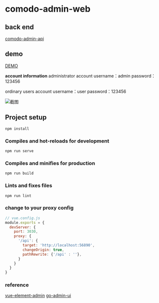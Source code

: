 # comodo-admin-web

## back end
[comodo-admin-api](https://github.com/xtthaop/comodo-admin-api.git)

## demo
[DEMO](https://zxctb.top:8081)

**account information**
administrator account
username：admin
password：123456

ordinary users account
username：user
password：123456

![截图](https://github.com/xtthaop/image-lib/blob/master/image/screenshot.png?raw=true)

## Project setup
```
npm install
```

### Compiles and hot-reloads for development
```
npm run serve
```

### Compiles and minifies for production
```
npm run build
```

### Lints and fixes files
```
npm run lint
```

### change to your proxy config
```js
// vue.config.js
module.exports = {
  devServer: {
    port: 3030,
    proxy: {
      '/api': {
        target: 'http://localhost:56890',
        changeOrigin: true,
        pathRewrite: {'/api' : ''},
      }
    }
  }
}
```

### reference
[vue-element-admin](https://github.com/PanJiaChen/vue-element-admin.git)
[go-admin-ui](https://github.com/go-admin-team/go-admin-ui.git)
